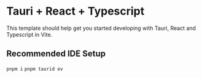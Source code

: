 # Tauri + React + Typescript

This template should help get you started developing with Tauri, React and Typescript in Vite.

## Recommended IDE Setup

`pnpm i`
`pnpm taurid ev`
